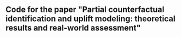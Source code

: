 ## Code for the paper "Partial counterfactual identification and uplift modeling: theoretical results and real-world assessment"
